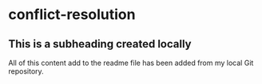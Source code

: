 # conflict-resolution

## This is a subheading created locally

All of this content add to the readme file has been added from my local Git repository. 